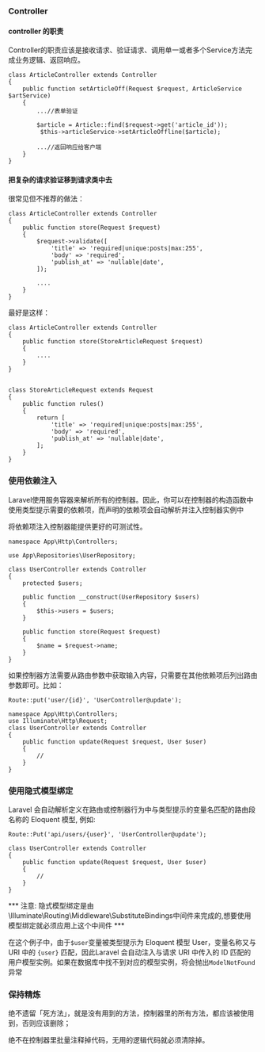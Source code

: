 ### Controller 

#### controller 的职责

Controller的职责应该是接收请求、验证请求、调用单一或者多个Service方法完成业务逻辑、返回响应。

```
class ArticleController extends Controller
{
    public function setArticleOff(Request $request, ArticleService $artService)
    {
        ...//表单验证

        $article = Article::find($request->get('article_id'));
         $this->articleService->setArticleOffline($article);

        ...//返回响应给客户端
    }
}
```

#### 把复杂的请求验证移到请求类中去

很常见但不推荐的做法：

```
class ArticleController extends Controller
{
    public function store(Request $request)
    {
        $request->validate([
            'title' => 'required|unique:posts|max:255',
            'body' => 'required',
            'publish_at' => 'nullable|date',
        ]);

        ....
    }
}
```

最好是这样：

```
class ArticleController extends Controller
{
    public function store(StoreArticleRequest $request)
    {    
        ....
    }    
}


class StoreArticleRequest extends Request
{
    public function rules()
    {
        return [
            'title' => 'required|unique:posts|max:255',
            'body' => 'required',
            'publish_at' => 'nullable|date',
        ];
    }
}
```

### 使用依赖注入

Laravel使用服务容器来解析所有的控制器。因此，你可以在控制器的构造函数中使用类型提示需要的依赖项，而声明的依赖项会自动解析并注入控制器实例中

将依赖项注入控制器能提供更好的可测试性。
```
namespace App\Http\Controllers;

use App\Repositories\UserRepository;

class UserController extends Controller
{
    protected $users;

    public function __construct(UserRepository $users)
    {
        $this->users = $users;
    }
    
    public function store(Request $request)
    {
        $name = $request->name;
    }
}
```
如果控制器方法需要从路由参数中获取输入内容，只需要在其他依赖项后列出路由参数即可。比如：

```
Route::put('user/{id}', 'UserController@update');
```
```
namespace App\Http\Controllers;
use Illuminate\Http\Request;
class UserController extends Controller
{
    public function update(Request $request, User $user)
    {
        //
    }
}
```


### 使用隐式模型绑定

Laravel 会自动解析定义在路由或控制器行为中与类型提示的变量名匹配的路由段名称的 Eloquent 模型, 例如:
```
Route::Put('api/users/{user}', 'UserController@update');

class UserController extends Controller
{
    public function update(Request $request, User $user)
    {
        //
    }
}
```
*** 注意: 隐式模型绑定是由\Illuminate\Routing\Middleware\SubstituteBindings中间件来完成的,想要使用模型绑定就必须应用上这个中间件 ***
 
在这个例子中，由于`$user`变量被类型提示为 Eloquent 模型 User，变量名称又与 URI 中的 `{user}` 匹配，因此Laravel 会自动注入与请求 URI 中传入的 ID 匹配的用户模型实例。如果在数据库中找不到对应的模型实例，将会抛出`ModelNotFound`异常

### 保持精炼

绝不遗留「死方法」，就是没有用到的方法，控制器里的所有方法，都应该被使用到，否则应该删除；

绝不在控制器里批量注释掉代码，无用的逻辑代码就必须清除掉。
